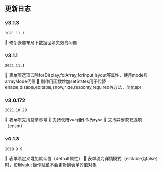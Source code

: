 ## 更新日志

### v3.1.3

<code>2021.11.1</code>

🐛 修复嵌套布局下数据回填失效的问题

### v3.1.1

<code>2021.11.1</code>

🌟 表单项选项去除forDisplay,forArray,forInput,layout等属性，使用mode和arrayMode代替
🌟 副作用函数增加setStates用于代替enable,disable,editable,show,hide,readonly,required等方法，简化api

### v3.0.172

<code>2021.10.29</code>

🌟 表单项支持显示序号
🌟 支持使用vue组件作为type
🌟 支持异步获取选项（enum）


### v0.1.3

<code>2019.9.9</code>

🌟 表单项定义增加默认值（default属性）
🌟 表单项为详情模式（editable为false）时，使用value操作赋值不会更新到表单的值对象

